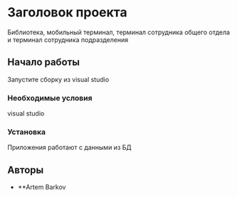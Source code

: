 # Заголовок проекта

Библиотека, мобильный терминал, терминал сотрудника общего отдела и терминал сотрудника подразделения

## Начало работы


Запустите сборку из visual studio

### Необходимые условия

visual studio

### Установка

Приложения работают с данными из БД

## Авторы

* **Artem Barkov